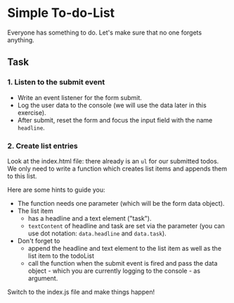 # Simple To-do-List

Everyone has something to do. Let's make sure that no one forgets anything.

## Task

### 1. Listen to the submit event

- Write an event listener for the form submit.
- Log the user data to the console (we will use the data later in this exercise).
- After submit, reset the form and focus the input field with the name `headline`.

### 2. Create list entries

Look at the index.html file: there already is an `ul` for our submitted todos. We only need to write a function which creates list items and appends them to this list.

Here are some hints to guide you:

- The function needs one parameter (which will be the form data object).
- The list item
  - has a headline and a text element ("task").
  - `textContent` of headline and task are set via the parameter (you can use dot notation: `data.headline` and `data.task`).
- Don't forget to
  - append the headline and text element to the list item as well as the list item to the todoList
  - call the function when the submit event is fired and pass the data object - which you are currently logging to the console - as argument.

Switch to the index.js file and make things happen!
